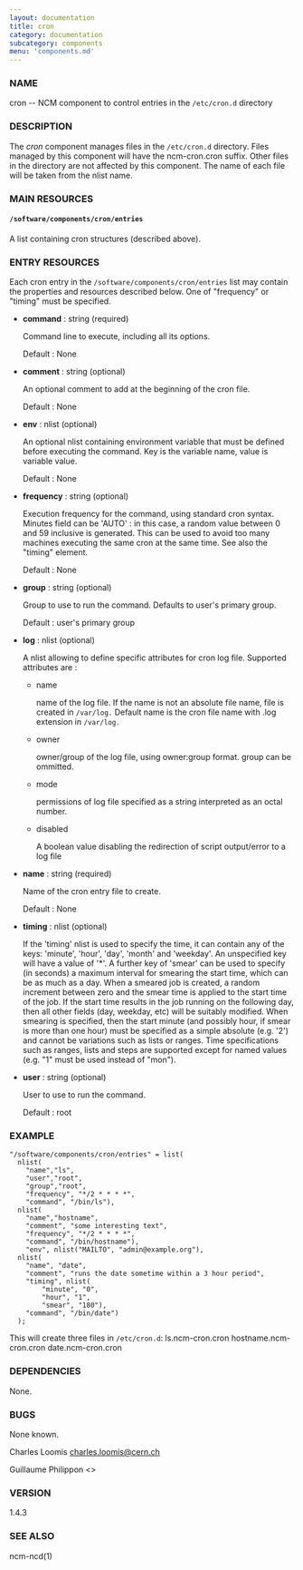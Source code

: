 ```yaml
---
layout: documentation
title: cron
category: documentation
subcategory: components
menu: 'components.md'
---
```

### NAME

cron -- NCM component to control entries in the `/etc/cron.d` directory

### DESCRIPTION

The _cron_ component manages files in the `/etc/cron.d` directory.
Files managed by this component will have the ncm-cron.cron suffix.
Other files in the directory are not affected by this component.  The
name of each file will be taken from the nlist name.

### MAIN RESOURCES

#### `/software/components/cron/entries`

A list containing cron structures (described above).  

### ENTRY RESOURCES

Each cron entry in the `/software/components/cron/entries` list may 
contain the properties and resources described below. One of "frequency"
or "timing" must be specified.

- __command__ : string (required)

    Command line to execute, including all its options.

    Default : None

- __comment__ : string (optional)

    An optional comment to add at the beginning of the cron file.

    Default : None

- __env__ : nlist (optional)

    An optional nlist containing environment variable that must be 
    defined before executing the command. Key is
    the variable name, value is variable value.

    Default : None

- __frequency__ : string (optional)

    Execution frequency for the command, using standard cron syntax. 
    Minutes field can be 'AUTO' : in this case,
    a random value between 0 and 59 inclusive is generated. 
    This can be used to avoid too many machines executing the same 
    cron at the same time. See also the "timing" element.

    Default : None

- __group__ : string (optional)

    Group to use to run the command. Defaults to user's primary group.

    Default : user's primary group

- __log__ : nlist (optional)

    A nlist allowing to define specific attributes for cron log file. 
    Supported attributes are :

    - name 

        name of the log file. If the name is not an absolute file name, file is created in `/var/log.`
        Default name is the cron file name with .log extension in `/var/log.`

    - owner 

        owner/group of the log file, using owner:group format. group can be ommitted.

    - mode 

        permissions of log file specified as a string interpreted as an octal number.

    - disabled

        A boolean value disabling the redirection of script output/error to a log file

- __name__ : string (required)

    Name of the cron entry file to create.

    Default : None

- __timing__ : nlist (optional)

    If the 'timing' nlist is used to specify the time, it can
    contain any of the keys: 'minute', 'hour', 'day', 'month' and 'weekday'. An
    unspecified key will have a value of '\*'. A further key of 'smear' can
    be used to specify (in seconds) a maximum interval for smearing the start
    time, which can be as much as a day. When a smeared job is created, a
    random increment between zero and the smear time is applied to the start time of the 
    job.  If the start time results in the job running on the following day, then all other
    fields (day, weekday, etc) will be suitably modified. When smearing is
    specified, then the start minute (and possibly hour, if smear is more than one hour) must be 
    specified as a simple absolute (e.g. '2') and cannot be variations such as lists or ranges.
    Time specifications such as ranges, lists and steps are supported except for
    named values (e.g. "1" must be used instead of "mon").

- __user__ : string (optional)

    User to use to run the command.

    Default : root

### EXAMPLE

    "/software/components/cron/entries" = list(
      nlist(
        "name","ls",
        "user","root",
        "group","root",
        "frequency", "*/2 * * * *",
        "command", "/bin/ls"),
      nlist(
        "name","hostname",
        "comment", "some interesting text",
        "frequency", "*/2 * * * *",
        "command", "/bin/hostname"),
        "env", nlist("MAILTO", "admin@example.org"),
      nlist(
        "name", "date",
        "comment", "runs the date sometime within a 3 hour period",
        "timing", nlist(
            "minute", "0",
            "hour", "1",
            "smear", "180"),
        "command", "/bin/date")
      );

This will create three files in `/etc/cron.d`: 
  ls.ncm-cron.cron
  hostname.ncm-cron.cron
  date.ncm-cron.cron

### DEPENDENCIES

None.

### BUGS

None known.

Charles Loomis <charles.loomis@cern.ch>

Guillaume Philippon <>

### VERSION

1.4.3

### SEE ALSO

ncm-ncd(1)
